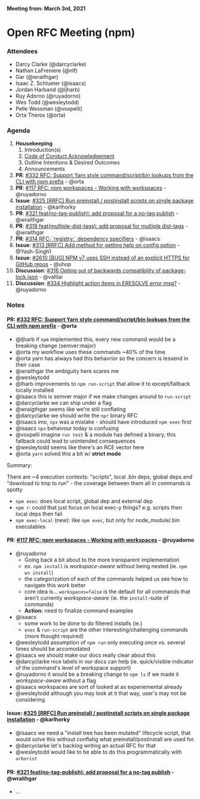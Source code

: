 #### Meeting from: March 3rd, 2021

# Open RFC Meeting (npm)

### Attendees
- Darcy Clarke (@darcyclarke)
- Nathan LaFreniere (@nlf)
- Gar (@wraithgar)
- Isaac Z. Schlueter (@isaacs)
- Jordan Harband (@ljharb)
- Ruy Adorno (@ruyadorno)
- Wes Todd (@wesleytodd)
- Pelle Wessman (@voxpelli)
- Orta Therox (@orta)

### Agenda

1. **Housekeeping**
	1. Introduction(s)
	1. [Code of Conduct Acknowledgement](https://www.npmjs.com/policies/conduct)
	1. Outline Intentions & Desired Outcomes
	1. Announcements
1. **PR**: [#332 RFC:  Support Yarn style command/script/bin lookups from the CLI with npm prefix](https://github.com/npm/rfcs/pull/332) - @orta
1. **PR**: [#117 RFC: npm workspaces - Working with workspaces](https://github.com/npm/rfcs/pull/117) - @ruyadorno
1. **Issue**: [#325 [RRFC] Run preinstall / postinstall scripts on single package installation](https://github.com/npm/rfcs/issues/325) - @karlhorky
1. **PR**: [#321 feat(no-tag-publish): add proposal for a no-tag publish](https://github.com/npm/rfcs/pull/321) - @wraithgar
1. **PR**: [#319 feat(multiple-dist-tags): add proposal for multiple dist-tags](https://github.com/npm/rfcs/pull/319) - @wraithgar
1. **PR**: [#314 RFC: &#x60;registry:&#x60; dependency specifiers](https://github.com/npm/rfcs/pull/314) - @isaacs
1. **Issue**: [#313 [RRFC] Add method for getting help on config option](https://github.com/npm/rfcs/issues/313) - @Yash-Singh1
1. **Issue**: [#2610 [BUG] NPM v7 uses SSH instead of an explicit HTTPS for GitHub repos](https://github.com/npm/cli/issues/2610) - @uhop
1. **Discussion**: [#316 Opting out of backwards compatibility of package-lock.json](https://github.com/npm/rfcs/discussions/316) - @valtlai
1. **Discussion**: [#334 Highlight action items in ERESOLVE error msg?](https://github.com/npm/rfcs/discussions/334) - @ruyadorno

### Notes

#### **PR**: [#332 RFC:  Support Yarn style command/script/bin lookups from the CLI with npm prefix](https://github.com/npm/rfcs/pull/332) - @orta
  * @ljharb if `npm` implemented this, every new command would be a breaking change (semver:major)
  * @orta my workflow uses these commands ~40% of the time
  * @orta yarn has always had this behavrior so the concern is lessend in their case
  * @wraithgar the ambiguity here scares me
  * @wesleytodd
  * @lharb improvements to `npm run-script` that allow it to except/fallback locally installed
  * @isaacs this is semver major if we make changes around to `run-script`
  * @darcyclarke we can ship under a flag
  * @wraigthgar seems like we're still conflating
  * @darcyclarke we should write the `npr` binary RFC
  * @isaacs imo, `npx` was a mistake - should have introduced `npm exec` first
  * @isaacs `npx` behaivour today is confusing
  * @voxpelli imagine `run test` & a module has defined a binary, this fallback could lead to unintended consequences
  * @wesleytodd seems like there's an RCE vector here
  * @orta `yarn` solved this a bit w/ **strict mode**

Summary:

There are ~4 execution contexts: "scripts", local .bin deps, global deps and "download to tmp to run" - the coverage between them all in commands is spotty

 - `npm exec`: does local script, global dep and external dep
 - `npm r`: could that just focus on local exec-y things? e.g. scripts then local deps then fail
 - `npm exec-local` (new): like `npm exec`, but only for node_module/.bin executables

#### **PR**: [#117 RFC: npm workspaces - Working with workspaces](https://github.com/npm/rfcs/pull/117) - @ruyadorno 
  * @ruyadorno 
    * Going back a bit about to the more transparent implementation
    * ex. `npm install` is *workspace-aware* without being nested (ie. `npm ws install`)
    * the categorization of each of the commands helped us see how to navigate this work better
    * core idea is... `workspaces=false` is the default for all commands that aren't currently *workspace-aware* (ie. the `install`-suite of commands)
    * **Action:** need to finalize command examples 
  * @isaacs
    * some work to be done to do filtered installs (ie.)
    * `exec` & `run-script` are the other interesting/challenging commands (more thought required)
  * @wesleytodd assumption of `npm run` only executing once vs. several times should be accomodated
  * @isaacs we should make our docs really clear about this
  * @darcyclarke nice labels in our docs can help (ie. quick/visible indicator of the command's level of workspace support)
  * @ruyadorno it would be a breaking change to `npm ls` if we made it *workspace-aware* without a flag
  * @isaacs workspaces are sort of looked at as experiemental already
  * @wesleytodd although you may look at it that way, user's may not be considering 

#### **Issue**: [#325 [RRFC] Run preinstall / postinstall scripts on single package installation](https://github.com/npm/rfcs/issues/325) - @karlhorky
  * @isaacs we need a "install tree has been mutated" lifecycle script, that would solve this without conflatig what preinstall/postinstall are used for.
  * @darcyclarke let's backlog writing an actual RFC for that
  * @wesleytodd would like to be able to do this programmatically with `arborist`

#### **PR**: [#321 feat(no-tag-publish): add proposal for a no-tag publish](https://github.com/npm/rfcs/pull/321) - @wraithgar
  * ...

